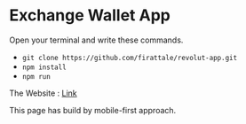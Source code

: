 # Exchange Wallet App

Open your terminal and write these commands.

- `git clone https://github.com/firattale/revolut-app.git`
- `npm install`
- `npm run`

The Website : [Link](https://firattale.github.io/revolut-app/)

This page has build by mobile-first approach.
